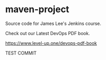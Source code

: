 # maven-project
Source code for James Lee's Jenkins course.

Check out our Latest DevOps PDF book.

https://www.level-up.one/devops-pdf-book

TEST COMMIT
